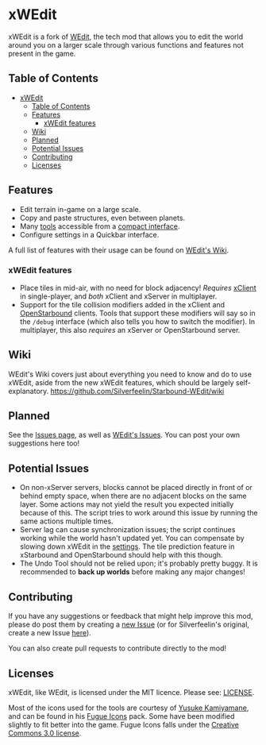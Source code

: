 # xWEdit

xWEdit is a fork of [WEdit](https://github.com/Silverfeelin/Starbound-WEdit), the tech mod that allows you to edit the world around you on a larger scale through various functions and features not present in the game.

## Table of Contents

- [xWEdit](#xwedit)
  - [Table of Contents](#table-of-contents)
  - [Features](#features)
    - [xWEdit features](#xwedit-features)
  - [Wiki](#wiki)
  - [Planned](#planned)
  - [Potential Issues](#potential-issues)
  - [Contributing](#contributing)
  - [Licenses](#licenses)

## Features

* Edit terrain in-game on a large scale.
* Copy and paste structures, even between planets.
* Many [tools](https://github.com/Silverfeelin/Starbound-WEdit/wiki/Features) accessible from a [compact interface](https://github.com/Silverfeelin/Starbound-WEdit/wiki/Compact-Interface).
* Configure settings in a Quickbar interface.

A full list of features with their usage can be found on [WEdit's Wiki](https://github.com/Silverfeelin/Starbound-WEdit/wiki).

### xWEdit features

* Place tiles in mid-air, with no need for block adjacency! *Requires* [xClient](https://github.com/xStarbound/xStarbound) in single-player, and *both* xClient and xServer in multiplayer.
* Support for the tile collision modifiers added in the xClient and [OpenStarbound](https://github.com/OpenStarbound/OpenStarbound) clients. Tools that support these modifiers will say so in the `/debug` interface (which also tells you how to switch the modifier). In multiplayer, this also *requires* an xServer or OpenStarbound server.

## Wiki

WEdit's Wiki covers just about everything you need to know and do to use xWEdit, aside from the new xWEdit features, which should be largely self-explanatory.
https://github.com/Silverfeelin/Starbound-WEdit/wiki

## Planned

See the [Issues page](https://github.com/FezzedOne/xWEdit/labels/enhancement), as well as [WEdit's Issues](https://github.com/Silverfeelin/Starbound-WEdit/labels/enhancement). You can post your own suggestions here too!

## Potential Issues

* On non-xServer servers, blocks cannot be placed directly in front of or behind empty space, when there are no adjacent blocks on the same layer. Some actions may not yield the result you expected initially because of this. The script tries to work around this issue by running the same actions multiple times.
* Server lag can cause synchronization issues; the script continues working while the world hasn't updated yet. You can compensate by slowing down xWEdit in the [settings](https://github.com/Silverfeelin/Starbound-WEdit/wiki/Settings-Interface). The tile prediction feature in xStarbound and OpenStarbound should help with this though.
* The Undo Tool should not be relied upon; it's probably pretty buggy. It is recommended to **back up worlds** before making any major changes!

## Contributing

If you have any suggestions or feedback that might help improve this mod, please do post them by creating a [new Issue](https://github.com/FezzedOne/xWEdit/issues/new) (or for Silverfeelin's original, create a new Issue [here](https://github.com/Silverfeelin/Starbound-WEdit/issues/new)).

You can also create pull requests to contribute directly to the mod!

## Licenses

xWEdit, like WEdit, is licensed under the MIT licence. Please see: [LICENSE](https://github.com/Silverfeelin/Starbound-WEdit/blob/master/LICENSE).


Most of the icons used for the tools are courtesy of [Yusuke Kamiyamane](http://p.yusukekamiyamane.com/about/), and can be found in his [Fugue Icons](http://p.yusukekamiyamane.com/) pack. Some have been modified slightly to fit better into the game.
Fugue Icons falls under the [Creative Commons 3.0 license](http://creativecommons.org/licenses/by/3.0/).

